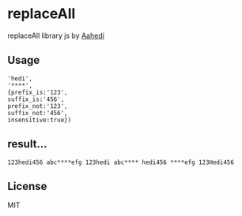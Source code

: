 # replaceAll
replaceAll library js by [Aahedi](https://github.com/aahedi/)
## Usage

```replaceAll('123hedi456 abchediefg 123hedi abchedi hedi456 hediefg 123Hedi456',
'hedi',
'****', 
{prefix_is:'123',
suffix_is:'456',
prefix_not:'123',
suffix_not:'456',
insensitive:true})
```

## result...

```
123hedi456 abc****efg 123hedi abc**** hedi456 ****efg 123Hedi456
```

## License

MIT
